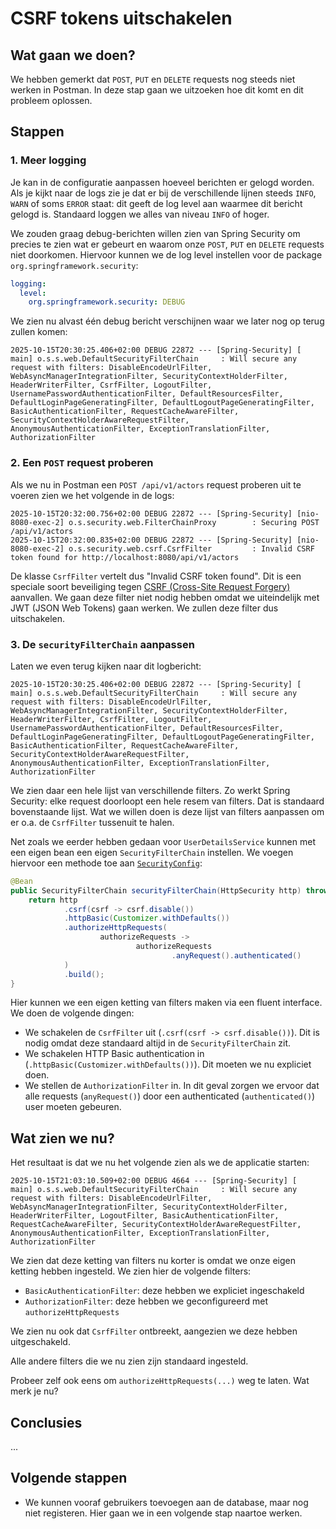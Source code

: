 # CSRF tokens uitschakelen

## Wat gaan we doen?

We hebben gemerkt dat `POST`, `PUT` en `DELETE` requests nog steeds niet werken in Postman. In deze stap gaan we
uitzoeken hoe dit komt en dit probleem oplossen.

## Stappen

### 1. Meer logging

Je kan in de configuratie aanpassen hoeveel berichten er gelogd worden. Als je kijkt naar de logs zie je dat er bij
de verschillende lijnen steeds `INFO`, `WARN` of soms `ERROR` staat: dit geeft de log level aan waarmee dit bericht
gelogd is. Standaard loggen we alles van niveau `INFO` of hoger.

We zouden graag debug-berichten willen zien van Spring Security om precies te zien wat er gebeurt en waarom onze
`POST`, `PUT` en `DELETE` requests niet doorkomen. Hiervoor kunnen we de log level instellen voor de package
`org.springframework.security`:

```yaml
logging:
  level:
    org.springframework.security: DEBUG
```

We zien nu alvast één debug bericht verschijnen waar we later nog op terug zullen komen:

```
2025-10-15T20:30:25.406+02:00 DEBUG 22872 --- [Spring-Security] [           main] o.s.s.web.DefaultSecurityFilterChain     : Will secure any request with filters: DisableEncodeUrlFilter, WebAsyncManagerIntegrationFilter, SecurityContextHolderFilter, HeaderWriterFilter, CsrfFilter, LogoutFilter, UsernamePasswordAuthenticationFilter, DefaultResourcesFilter, DefaultLoginPageGeneratingFilter, DefaultLogoutPageGeneratingFilter, BasicAuthenticationFilter, RequestCacheAwareFilter, SecurityContextHolderAwareRequestFilter, AnonymousAuthenticationFilter, ExceptionTranslationFilter, AuthorizationFilter
```

### 2. Een `POST` request proberen

Als we nu in Postman een `POST /api/v1/actors` request proberen uit te voeren zien we het volgende in de logs:

```
2025-10-15T20:32:00.756+02:00 DEBUG 22872 --- [Spring-Security] [nio-8080-exec-2] o.s.security.web.FilterChainProxy        : Securing POST /api/v1/actors
2025-10-15T20:32:00.835+02:00 DEBUG 22872 --- [Spring-Security] [nio-8080-exec-2] o.s.security.web.csrf.CsrfFilter         : Invalid CSRF token found for http://localhost:8080/api/v1/actors
```

De klasse `CsrfFilter` vertelt dus "Invalid CSRF token found". Dit is een speciale soort beveiliging tegen
[CSRF (Cross-Site Request Forgery)](https://owasp.org/www-community/attacks/csrf) aanvallen. We gaan deze
filter niet nodig hebben omdat we uiteindelijk met JWT (JSON Web Tokens) gaan werken. We zullen deze filter dus
uitschakelen.

### 3. De `securityFilterChain` aanpassen

Laten we even terug kijken naar dit logbericht:

```
2025-10-15T20:30:25.406+02:00 DEBUG 22872 --- [Spring-Security] [           main] o.s.s.web.DefaultSecurityFilterChain     : Will secure any request with filters: DisableEncodeUrlFilter, WebAsyncManagerIntegrationFilter, SecurityContextHolderFilter, HeaderWriterFilter, CsrfFilter, LogoutFilter, UsernamePasswordAuthenticationFilter, DefaultResourcesFilter, DefaultLoginPageGeneratingFilter, DefaultLogoutPageGeneratingFilter, BasicAuthenticationFilter, RequestCacheAwareFilter, SecurityContextHolderAwareRequestFilter, AnonymousAuthenticationFilter, ExceptionTranslationFilter, AuthorizationFilter
```

We zien daar een hele lijst van verschillende filters. Zo werkt Spring Security: elke request doorloopt
een hele resem van filters. Dat is standaard bovenstaande lijst. Wat we willen doen is deze lijst van filters
aanpassen om er o.a. de `CsrfFilter` tussenuit te halen.

Net zoals we eerder hebben gedaan voor `UserDetailsService` kunnen met een eigen bean een eigen
`SecurityFilterChain` instellen. We voegen hiervoor een methode toe aan
[`SecurityConfig`](./src/main/java/be/ucll/backend2/config/SecurityConfig.java):

```java
@Bean
public SecurityFilterChain securityFilterChain(HttpSecurity http) throws Exception {
    return http
            .csrf(csrf -> csrf.disable())
            .httpBasic(Customizer.withDefaults())
            .authorizeHttpRequests(
                    authorizeRequests ->
                            authorizeRequests
                                    .anyRequest().authenticated()
            )
            .build();
}
```

Hier kunnen we een eigen ketting van filters maken via een fluent interface. We doen de volgende dingen:

- We schakelen de `CsrfFilter` uit (`.csrf(csrf -> csrf.disable())`). Dit is nodig omdat deze
  standaard altijd in de `SecurityFilterChain` zit.
- We schakelen HTTP Basic authentication in (`.httpBasic(Customizer.withDefaults())`). Dit moeten we nu expliciet doen.
- We stellen de `AuthorizationFilter` in. In dit geval zorgen we ervoor dat alle requests (`anyRequest()`) door
  een authenticated (`authenticated()`) user moeten gebeuren.

## Wat zien we nu?

Het resultaat is dat we nu het volgende zien als we de applicatie starten:

```
2025-10-15T21:03:10.509+02:00 DEBUG 4664 --- [Spring-Security] [           main] o.s.s.web.DefaultSecurityFilterChain     : Will secure any request with filters: DisableEncodeUrlFilter, WebAsyncManagerIntegrationFilter, SecurityContextHolderFilter, HeaderWriterFilter, LogoutFilter, BasicAuthenticationFilter, RequestCacheAwareFilter, SecurityContextHolderAwareRequestFilter, AnonymousAuthenticationFilter, ExceptionTranslationFilter, AuthorizationFilter
```

We zien dat deze ketting van filters nu korter is omdat we onze eigen ketting hebben ingesteld. We zien hier de volgende
filters:

- `BasicAuthenticationFilter`: deze hebben we expliciet ingeschakeld
- `AuthorizationFilter`: deze hebben we geconfigureerd met `authorizeHttpRequests`

We zien nu ook dat `CsrfFilter` ontbreekt, aangezien we deze hebben uitgeschakeld.

Alle andere filters die we nu zien zijn standaard ingesteld.

Probeer zelf ook eens om `authorizeHttpRequests(...)` weg te laten. Wat merk je nu?

## Conclusies

...

## Volgende stappen

- We kunnen vooraf gebruikers toevoegen aan de database, maar nog niet registeren. Hier gaan we in een volgende stap
  naartoe werken.